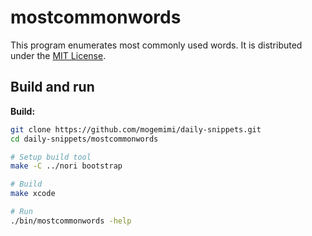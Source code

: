 # mostcommonwords

This program enumerates most commonly used words.
It is distributed under the [MIT License](https://opensource.org/licenses/MIT).

## Build and run

**Build:**

```sh
git clone https://github.com/mogemimi/daily-snippets.git
cd daily-snippets/mostcommonwords

# Setup build tool
make -C ../nori bootstrap

# Build
make xcode

# Run
./bin/mostcommonwords -help
```
